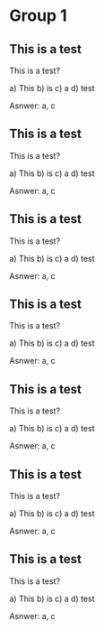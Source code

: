 # Group 1

## This is a test

This is a test?

a) This
b) is
c) a
d) test

Asnwer: a, c

## This is a test

This is a test?

a) This
b) is
c) a
d) test

Asnwer: a, c

## This is a test

This is a test?

a) This
b) is
c) a
d) test

Asnwer: a, c

## This is a test

This is a test?

a) This
b) is
c) a
d) test

Asnwer: a, c

## This is a test

This is a test?

a) This
b) is
c) a
d) test

Asnwer: a, c

## This is a test

This is a test?

a) This
b) is
c) a
d) test

Asnwer: a, c

## This is a test

This is a test?

a) This
b) is
c) a
d) test

Asnwer: a, c

